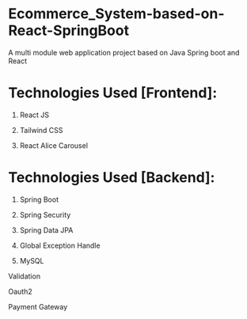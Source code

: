 # Ecommerce_System-based-on-React-SpringBoot

A multi module web application project based on Java Spring boot and React

# Technologies Used [Frontend]:

1. React JS

2. Tailwind CSS

3. React Alice Carousel

# Technologies Used [Backend]:

1. Spring Boot

2. Spring Security

3. Spring Data JPA

4. Global Exception Handle

5. MySQL

Validation

Oauth2

Payment Gateway
